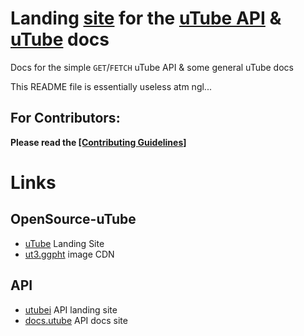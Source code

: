 # Landing [site](https://common-codes.github.io/docs.utube) for the [uTube API](https://common-codes.github.io/utubei) & [uTube](https://common-codes.github.io/OpenSource-uTube) docs
Docs for the simple `GET`/`FETCH` uTube API & some general uTube docs

This README file is essentially useless atm ngl...

## For Contributors:
**Please read the [[Contributing Guidelines]](https://github.com/Common-Codes/docs.utube/blob/main/docs/contributing.md)**

# Links
## OpenSource-uTube
- [uTube](https://common-codes.github.io/OpenSource-utube.nl) Landing Site
- [ut3.ggpht](https://tallerthanshort.github.io/ut3.ggpht) image CDN
## API
- [utubei](https://common-codes.github.io/utubei) API landing site
- [docs.utube](https://common-codes.github.io/docs.utube) API docs site
